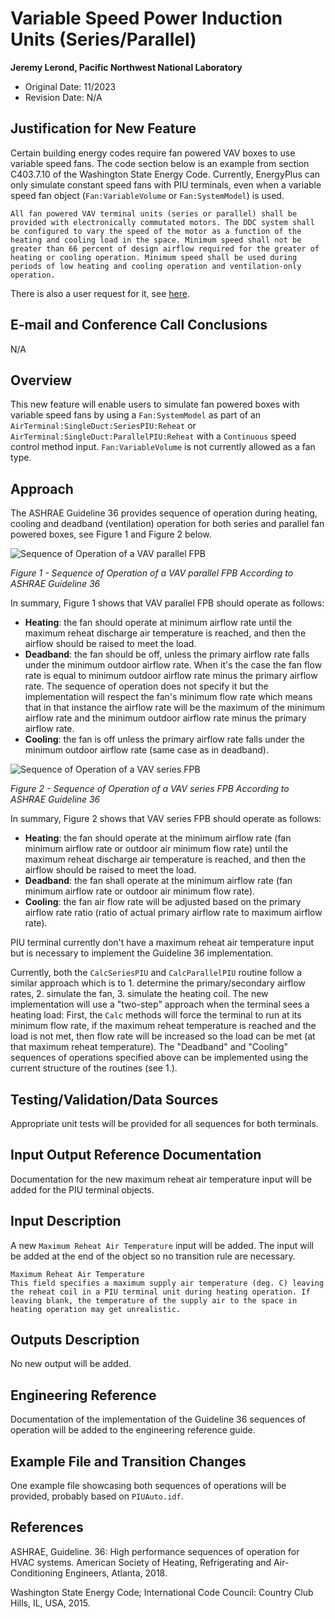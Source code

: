 Variable Speed Power Induction Units (Series/Parallel)
================

**Jeremy Lerond, Pacific Northwest National Laboratory**

 - Original Date: 11/2023
 - Revision Date: N/A
 

## Justification for New Feature ##

Certain building energy codes require fan powered VAV boxes to use variable speed fans. The code section below is an example from section C403.7.10 of the Washington State Energy Code. Currently, EnergyPlus can only simulate constant speed fans with PIU terminals, even when a variable speed fan object (`Fan:VariableVolume` or `Fan:SystemModel`) is used.

    All fan powered VAV terminal units (series or parallel) shall be provided with electronically commutated motors. The DDC system shall be configured to vary the speed of the motor as a function of the heating and cooling load in the space. Minimum speed shall not be greater than 66 percent of design airflow required for the greater of heating or cooling operation. Minimum speed shall be used during periods of low heating and cooling operation and ventilation-only operation.

There is also a user request for it, see [here](https://github.com/NREL/EnergyPlus/issues/7311).

## E-mail and  Conference Call Conclusions ##

N/A

## Overview ##

This new feature will enable users to simulate fan powered boxes with variable speed fans by using a `Fan:SystemModel` as part of an `AirTerminal:SingleDuct:SeriesPIU:Reheat` or `AirTerminal:SingleDuct:ParallelPIU:Reheat` with a `Continuous` speed control method input. `Fan:VariableVolume` is not currently allowed as a fan type.

## Approach ##

The ASHRAE Guideline 36 provides sequence of operation during heating, cooling and deadband (ventilation) operation for both series and parallel fan powered boxes, see Figure 1 and Figure 2 below.

![Sequence of Operation of a VAV parallel FPB](vav_parallel_fpb.png)

_Figure 1 - Sequence of Operation of a VAV parallel FPB According to ASHRAE Guideline 36_

In summary, Figure 1 shows that VAV parallel FPB should operate as follows:
- **Heating**: the fan should operate at minimum airflow rate until the maximum reheat discharge air temperature is reached, and then the airflow should be raised to meet the load.
- **Deadband**: the fan should be off, unless the primary airflow rate falls under the minimum outdoor airflow rate. When it's the case the fan flow rate is equal to minimum outdoor airflow rate minus the primary airflow rate. The sequence of operation does not specify it but the implementation will respect the fan's minimum flow rate which means that in that instance the airflow rate will be the maximum of the minimum airflow rate and the  minimum outdoor airflow rate minus the primary airflow rate.
- **Cooling**: the fan is off unless the primary airflow rate falls under the minimum outdoor airflow rate (same case as in deadband).

![Sequence of Operation of a VAV series FPB](vav_series_fpb.png)

_Figure 2 - Sequence of Operation of a VAV series FPB According to ASHRAE Guideline 36_

In summary, Figure 2 shows that VAV series FPB should operate as follows:
- **Heating**: the fan should operate at the minimum airflow rate (fan minimum airflow rate or outdoor air minimum flow rate) until the maximum reheat discharge air temperature is reached, and then the airflow should be raised to meet the load.
- **Deadband**: the fan shall operate at the minimum airflow rate (fan minimum airflow rate or outdoor air minimum flow rate).
- **Cooling**: the fan air flow rate will be adjusted based on the primary airflow rate ratio (ratio of actual primary airflow rate to maximum airflow rate).

PIU terminal currently don't have a maximum reheat air temperature input but is necessary to implement the Guideline 36 implementation.

Currently, both the `CalcSeriesPIU` and `CalcParallelPIU` routine follow a similar approach which is to 1. determine the primary/secondary airflow rates, 2. simulate the fan, 3. simulate the heating coil. The new implementation will use a "two-step" approach when the terminal sees a heating load: First, the `Calc` methods will force the terminal to run at its minimum flow rate, if the maximum reheat temperature is reached and the load is not met, then flow rate will be increased so the load can be met (at that maximum reheat temperature). The "Deadband" and "Cooling" sequences of operations specified above can be implemented using the current structure of the routines (see 1.).

## Testing/Validation/Data Sources ##

Appropriate unit tests will be provided for all sequences for both terminals.

## Input Output Reference Documentation ##

Documentation for the new maximum reheat air temperature input will be added for the PIU terminal objects.

## Input Description ##

A new `Maximum Reheat Air Temperature` input will be added. The input will be added at the end of the object so no transition rule are necessary.

```
Maximum Reheat Air Temperature
This field specifies a maximum supply air temperature (deg. C) leaving the reheat coil in a PIU terminal unit during heating operation. If leaving blank, the temperature of the supply air to the space in heating operation may get unrealistic.
```

## Outputs Description ##

No new output will be added.

## Engineering Reference ##

Documentation of the implementation of the Guideline 36 sequences of operation will be added to the engineering reference guide.

## Example File and Transition Changes ##

One example file showcasing both sequences of operations will be provided, probably based on `PIUAuto.idf`.

## References ##

ASHRAE, Guideline. 36: High performance sequences of operation for HVAC systems. American Society of Heating, Refrigerating and Air-Conditioning Engineers, Atlanta, 2018.

Washington State Energy Code; International Code Council: Country Club Hills, IL, USA, 2015.
